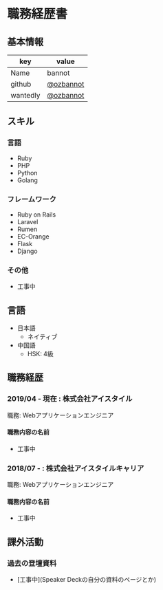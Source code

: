 # 職務経歴書

## 基本情報

|key|value|
|---|-----|
|Name|bannot|
|github|[@ozbannot](https://github.com/ozbannot)|
|wantedly|[@ozbannot](https://www.wantedly.com/id/ozbannot)|

## スキル
### 言語
- Ruby
- PHP
- Python
- Golang

### フレームワーク

- Ruby on Rails
- Laravel
- Rumen
- EC-Orange
- Flask
- Django

### その他

- 工事中

## 言語

- 日本語
  - ネイティブ
- 中国語
  - HSK: 4級

## 職務経歴

### 2019/04 - 現在 : 株式会社アイスタイル

職務: Webアプリケーションエンジニア

#### 職務内容の名前

- 工事中

### 2018/07 - : 株式会社アイスタイルキャリア

職務: Webアプリケーションエンジニア

#### 職務内容の名前

- 工事中

## 課外活動

### 過去の登壇資料
* [工事中](Speaker Deckの自分の資料のページとか)
